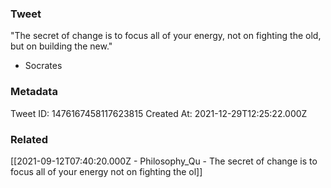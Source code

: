 ### Tweet
"The secret of change is to focus all of your energy, not on fighting the old, but on building the new."

- Socrates

### Metadata
Tweet ID: 1476167458117623815
Created At: 2021-12-29T12:25:22.000Z

### Related
[[2021-09-12T07:40:20.000Z - Philosophy_Qu - The secret of change is to focus all of your energy not on fighting the ol]]


